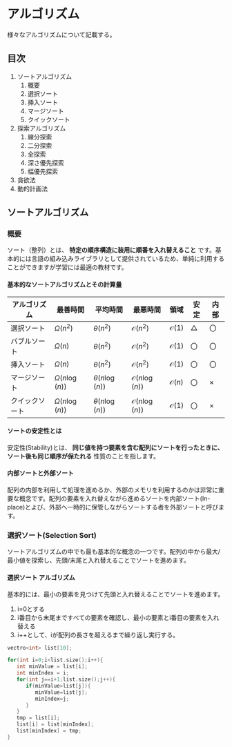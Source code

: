 # アルゴリズム

様々なアルゴリズムについて記載する。

## 目次

1. ソートアルゴリズム
   1. 概要
   2. 選択ソート
   3. 挿入ソート
   4. マージソート
   5. クイックソート
2. 探索アルゴリズム
   1. 線分探索
   2. 二分探索
   3. 全探索
   4. 深さ優先探索
   5. 幅優先探索
3. 貪欲法
4. 動的計画法

## ソートアルゴリズム

### 概要

ソート（整列）とは、 **特定の順序構造に装用に順番を入れ替えること** です。基本的には言語の組み込みライブラリとして提供されているため、単純に利用することができますが学習には最適の教材です。

#### 基本的なソートアルゴリズムとその計算量

|アルゴリズム|最善時間|平均時間|最悪時間|領域|安定|内部|
|--|--|--|--|--|--|--|
|選択ソート|$\Omega(n^2)$|$\theta(n^2)$|$\mathcal{O}(n^2)$|$\mathcal{O}(1)$|△|〇|
|バブルソート|$\Omega(n)$|$\theta(n^2)$|$\mathcal{O}(n^2)$|$\mathcal{O}(1)$|〇|〇|
|挿入ソート|$\Omega(n)$|$\theta(n^2)$|$\mathcal{O}(n^2)$|$\mathcal{O}(1)$|〇|〇|
|マージソート|$\Omega(n\log(n))$|$\theta(n\log(n))$|$\mathcal{O}(n\log(n))$|$\mathcal{O}(n)$|〇|×|
|クイックソート|$\Omega(n\log(n))$|$\theta(n\log(n))$|$\mathcal{O}(n\log(n))$|$\mathcal{O}(1)$|〇|×|

#### ソートの安定性とは

安定性(Stability)とは、 **同じ値を持つ要素を含む配列にソートを行ったときに、ソート後も同じ順序が保たれる** 性質のことを指します。

#### 内部ソートと外部ソート

配列の内部を利用して処理を進めるか、外部のメモリを利用するのかは非常に重要な概念です。配列の要素を入れ替えながら進めるソートを内部ソート(In-place)とよび、外部へ一時的に保管しながらソートする者を外部ソートと呼びます。

### 選択ソート(Selection Sort)

ソートアルゴリズムの中でも最も基本的な概念の一つです。配列の中から最大/最小値を探索し、先頭/末尾と入れ替えることでソートを進めます。

#### 選択ソート アルゴリズム

基本的には、最小の要素を見つけて先頭と入れ替えることでソートを進めます。

1. i=0とする
2. i番目から末尾まですべての要素を確認し、最小の要素とi番目の要素を入れ替える
3. i++として、iが配列の長さを超えるまで繰り返し実行する。

```c++
vectro<int> list[10];

for(int i=0;i<list.size();i++){
   int minValue = list[i];
   int minIndex = i;
   for(int j==i+1;list.size();j++){
      if(minValue>list[j]){
         minValue=list[j];
         minIndex=j;
      }
   }
   tmp = list[i];
   list[i] = list[minIndex];
   list[minIndex] = tmp;
}
```
